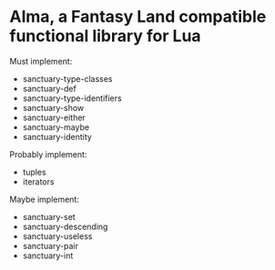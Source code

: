 # Alma, a Fantasy Land compatible functional library for Lua

Must implement:

* sanctuary-type-classes
* sanctuary-def
* sanctuary-type-identifiers
* sanctuary-show
* sanctuary-either
* sanctuary-maybe
* sanctuary-identity

Probably implement:
* tuples
* iterators

Maybe implement:
* sanctuary-set
* sanctuary-descending
* sanctuary-useless
* sanctuary-pair
* sanctuary-int
